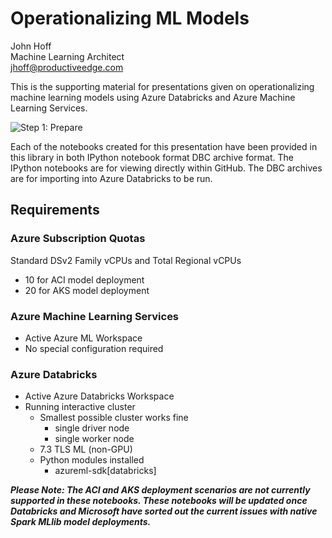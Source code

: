 # Operationalizing ML Models

John Hoff  
Machine Learning Architect  
jhoff@productiveedge.com  

This is the supporting material for presentations given on operationalizing machine learning models using Azure Databricks and Azure Machine Learning Services.

![Step 1: Prepare](https://drive.google.com/uc?export=view&id=1HqlB2DVDpn2rTJxmbtLLg-5_egbVCYvK)

Each of the notebooks created for this presentation have been provided in this library in both IPython notebook format DBC archive format.  The IPython notebooks are for viewing directly within GitHub.  The DBC archives are for importing into Azure Databricks to be run.

## Requirements

### Azure Subscription Quotas
Standard DSv2 Family vCPUs and Total Regional vCPUs
+ 10 for ACI model deployment
+ 20 for AKS model deployment

### Azure Machine Learning Services
+ Active Azure ML Workspace
+ No special configuration required

### Azure Databricks
+ Active Azure Databricks Workspace
+ Running interactive cluster
  + Smallest possible cluster works fine
    + single driver node
    + single worker node 
  + 7.3 TLS ML (non-GPU)
  + Python modules installed
    + azureml-sdk[databricks]

_**Please Note: The ACI and AKS deployment scenarios are not currently supported in these
notebooks.  These notebooks will be updated once Databricks and Microsoft have sorted out
the current issues with native Spark MLlib model deployments.**_
